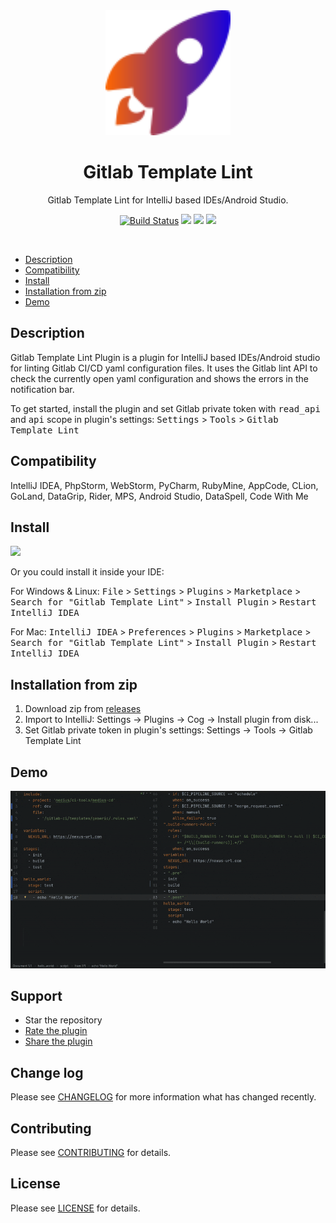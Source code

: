 

<div align="center">
    <a href="https://plugins.jetbrains.com/plugin/19411-gitlab-template-lint">
        <img src="./src/main/resources/META-INF/pluginIcon.svg" width="200" height="200" alt="logo"/>
    </a>
</div>
<h1 align="center">Gitlab Template Lint</h1>
<p align="center">Gitlab Template Lint for IntelliJ based IDEs/Android Studio.</p>

<p align="center">
<a href="https://actions-badge.atrox.dev/Blarc/gitlab-lint-plugin/goto?ref=main"><img alt="Build Status" src="https://img.shields.io/endpoint.svg?url=https%3A%2F%2Factions-badge.atrox.dev%2FBlarc%2Fgitlab-lint-plugin%2Fbadge%3Fref%3Dmain&style=flat" /></a>
<a href="https://plugins.jetbrains.com/plugin/19411-gitlab-template-lint"><img src="https://img.shields.io/jetbrains/plugin/r/stars/19411?style=flat-square"></a>
<a href="https://plugins.jetbrains.com/plugin/19411-gitlab-template-lint"><img src="https://img.shields.io/jetbrains/plugin/d/19411-gitlab-template-lint.svg?style=flat-square"></a>
<a href="https://plugins.jetbrains.com/plugin/19411-gitlab-template-lint"><img src="https://img.shields.io/jetbrains/plugin/v/19411-gitlab-template-lint.svg?style=flat-square"></a>
</p>
<br>

- [Description](#description)
- [Compatibility](#compatibility)
- [Install](#install)
- [Installation from zip](#installation-from-zip)
- [Demo](#demo)

## Description
Gitlab Template Lint Plugin is a plugin for IntelliJ based IDEs/Android studio for linting
Gitlab CI/CD yaml configuration files. It uses the Gitlab lint API to check the currently
open yaml configuration and shows the errors in the notification bar.

To get started, install the plugin and set Gitlab private token with <kbd>read_api</kbd> and <kbd>api</kbd> scope in plugin's settings:
<kbd>Settings</kbd> > <kbd>Tools</kbd> > <kbd>Gitlab Template Lint</kbd>

## Compatibility
IntelliJ IDEA, PhpStorm, WebStorm, PyCharm, RubyMine, AppCode, CLion, GoLand, DataGrip, Rider, MPS, Android Studio, DataSpell, Code With Me

## Install
<a href="https://plugins.jetbrains.com/embeddable/install/19411">
    <img src="https://user-images.githubusercontent.com/12044174/123105697-94066100-d46a-11eb-9832-338cdf4e0612.png" width="300"/>
</a>

Or you could install it inside your IDE:

For Windows & Linux: <kbd>File</kbd> > <kbd>Settings</kbd> > <kbd>Plugins</kbd> > <kbd>Marketplace</kbd> > <kbd>Search for "Gitlab Template Lint"</kbd> > <kbd>Install Plugin</kbd> > <kbd>Restart IntelliJ IDEA</kbd>

For Mac: <kbd>IntelliJ IDEA</kbd> > <kbd>Preferences</kbd> > <kbd>Plugins</kbd> > <kbd>Marketplace</kbd> > <kbd>Search for "Gitlab Template Lint"</kbd> > <kbd>Install Plugin</kbd>  > <kbd>Restart IntelliJ IDEA</kbd>


## Installation from zip
1. Download zip from [releases](https://github.com/Blarc/gitlab-lint-plugin/releases)
2. Import to IntelliJ: Settings -> Plugins -> Cog -> Install plugin from disk...
3. Set Gitlab private token in plugin's settings: Settings -> Tools -> Gitlab Template Lint

## Demo

![](./screenshots/plugin2.gif)

## Support

* Star the repository
* [Rate the plugin](https://plugins.jetbrains.com/plugin/19411-gitlab-template-lint)
* [Share the plugin](https://plugins.jetbrains.com/plugin/19411-gitlab-template-lint)


## Change log

Please see [CHANGELOG](CHANGELOG.md) for more information what has changed recently.

## Contributing

Please see [CONTRIBUTING](CONTRIBUTING.md) for details.

## License

Please see [LICENSE](LICENSE) for details.
